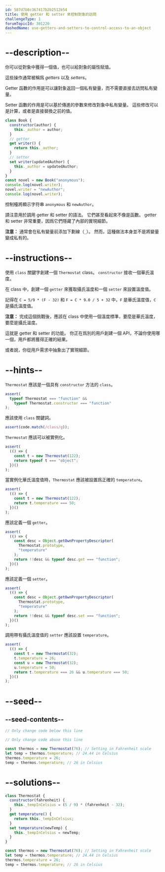 ```yaml
---
id: 587d7b8c367417b2b2512b54
title: 使用 getter 和 setter 來控制對象的訪問
challengeType: 1
forumTopicId: 301220
dashedName: use-getters-and-setters-to-control-access-to-an-object
---
```


# --description--

你可以從對象中獲得一個值，也可以給對象的屬性賦值。

這些操作通常被稱爲 <dfn>getters</dfn> 以及 <dfn>setters</dfn>。

Getter 函數的作用是可以讓對象返回一個私有變量，而不需要直接去訪問私有變量。

Setter 函數的作用是可以基於傳進的參數來修改對象中私有變量。 這些修改可以是計算，或者是直接替換之前的值。

```js
class Book {
  constructor(author) {
    this._author = author;
  }
  // getter
  get writer() {
    return this._author;
  }
  // setter
  set writer(updatedAuthor) {
    this._author = updatedAuthor;
  }
}
const novel = new Book("anonymous");
console.log(novel.writer);
novel.writer = "newAuthor";
console.log(novel.writer);
```

控制檯將顯示字符串 `anonymous` 和 `newAuthor`。

請注意用於調用 getter 和 setter 的語法。 它們甚至看起來不像是函數。 getter 和 setter 非常重要，因爲它們隱藏了內部的實現細節。

**注意：** 通常會在私有變量前添加下劃線（`_`）。 然而，這種做法本身並不是將變量變成私有的。

# --instructions--

使用 `class` 關鍵字創建一個 `Thermostat` class。 `constructor` 接收一個華氏溫度。

在 class 中，創建一個 `getter` 來獲取攝氏溫度和一個 `setter` 來設置溫度值。

記得在 `C = 5/9 * (F - 32)` 和 `F = C * 9.0 / 5 + 32` 中，`F` 是華氏溫度值，`C` 是攝氏溫度值。

**注意：** 完成這個挑戰後，應該在 class 中使用一個溫度標準，要麼是華氏溫度，要麼是攝氏溫度。

這就是 getter 和 setter 的功能。 你正在爲別的用戶創建一個 API，不論你使用哪一個，用戶都將獲得正確的結果。

或者說，你從用戶需求中抽象出了實現細節。

# --hints--

`Thermostat` 應該是一個具有 `constructor` 方法的 `class`。

```js
assert(
  typeof Thermostat === "function" &&
    typeof Thermostat.constructor === "function"
);
```

應該使用 `class` 關鍵詞。

```js
assert(code.match(/class/g));
```

`Thermostat` 應該可以被實例化。

```js
assert(
  (() => {
    const t = new Thermostat(122);
    return typeof t === "object";
  })()
);
```

當實例化華氏溫度值時，`Thermostat` 應該被設置爲正確的 `temperature`。

```js
assert(
  (() => {
    const t = new Thermostat(122);
    return t.temperature === 50;
  })()
);
```

應該定義一個 `getter`。

```js
assert(
  (() => {
    const desc = Object.getOwnPropertyDescriptor(
      Thermostat.prototype,
      "temperature"
    );
    return !!desc && typeof desc.get === "function";
  })()
);
```

應該定義一個 `setter`。

```js
assert(
  (() => {
    const desc = Object.getOwnPropertyDescriptor(
      Thermostat.prototype,
      "temperature"
    );
    return !!desc && typeof desc.set === "function";
  })()
);
```

調用帶有攝氏溫度值的 `setter` 應該設置 `temperature`。

```js
assert(
  (() => {
    const t = new Thermostat(32);
    t.temperature = 26;
    const u = new Thermostat(32);
    u.temperature = 50;
    return t.temperature === 26 && u.temperature === 50;
  })()
);
```

# --seed--

## --seed-contents--

```js
// Only change code below this line

// Only change code above this line

const thermos = new Thermostat(76); // Setting in Fahrenheit scale
let temp = thermos.temperature; // 24.44 in Celsius
thermos.temperature = 26;
temp = thermos.temperature; // 26 in Celsius
```

# --solutions--

```js
class Thermostat {
  constructor(fahrenheit) {
    this._tempInCelsius = (5 / 9) * (fahrenheit - 32);
  }
  get temperature() {
    return this._tempInCelsius;
  }
  set temperature(newTemp) {
    this._tempInCelsius = newTemp;
  }
}

const thermos = new Thermostat(76); // Setting in Fahrenheit scale
let temp = thermos.temperature; // 24.44 in Celsius
thermos.temperature = 26;
temp = thermos.temperature; // 26 in Celsius
```
